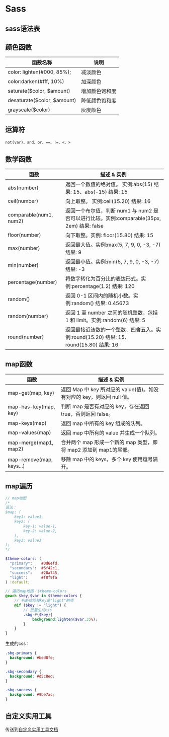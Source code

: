 # Sass

## sass语法表

## 颜色函数

| 函数名称                          | 说明      |
|-------------------------------|---------|
| color: lighten\(\#000, 85%\); | 减淡颜色    |
| color:darken\(\#fff, 10%\)    | 加深颜色    |
| saturate\($color, $amount\)   | 增加颜色饱和度 |
| desaturate\($color, $amount\) | 降低颜色饱和度 |
| grayscale\($color\)           | 灰度颜色    |

## 运算符

`not(var)、and、or、==、!=、<、>`

## 数学函数

| 函数                     | 描述 & 实例                                                            |
|------------------------|--------------------------------------------------------------------|
| abs(number)            | 返回一个数值的绝对值。    实例:abs(15) 结果: 15、abs(-15) 结果: 15                   |
| ceil(number)           | 向上取整。    实例:ceil(15.20) 结果: 16                                     |
| comparable(num1, num2) | 返回一个布尔值，判断 num1 与 num2 是否可以进行比较。实例:comparable(35px, 2em) 结果: false |
| floor(number)          | 向下取整。实例: floor(15.80) 结果: 15                                       |
| max(number)            | 返回最大值。实例:max(5, 7, 9, 0, -3, -7) 结果: 9                             |
| min(number)            | 返回最小值。实例:min(5, 7, 9, 0, -3, -7) 结果: -3                            |
| percentage(number)     | 将数字转化为百分比的表达形式。实例:percentage(1.2) 结果: 120                          |
| random()               | 返回 0-1 区间内的随机小数。实例:random() 结果: 0.45673                            |
| random(number)         | 返回 1 至 number 之间的随机整数，包括 1 和 limit。实例:random(6) 结果: 5              |
| round(number)          | 返回最接近该数的一个整数，四舍五入。实例:round(15.20) 结果: 15、round(15.80) 结果: 16       |

## map函数

| 函数                       | 描述 & 实例                                           |
|--------------------------|---------------------------------------------------|
| map-get(map, key)        | 返回 Map 中 key 所对应的 value(值)。如没有对应的 key，则返回 null 值。 |
| map-has-key(map, key)    | 判断 map 是否有对应的 key，存在返回 true，否则返回 false。           |
| map-keys(map)            | 返回 map 中所有的 key 组成的队列。                            |
| map-values(map)          | 返回 map 中所有的 value 并生成一个队列。                        |
| map-merge(map1, map2)    | 合并两个 map 形成一个新的 map 类型，即将 map2 添加到 map1的尾部。       |
| map-remove(map, keys...) | 移除 map 中的 keys，多个 key 使用逗号隔开。                     |

## map遍历

```scss
// map地图
/*
语法：
$map: (
    key1: value1,
    key2: (
        key-1: value-1,
        key-2: value-2,
    ),
    key3: value3
);
*/

$theme-colors: (
  "primary":    #0d6efd,
  "secondary":  #6f42c1,
  "success":    #28a745,
  "light":      #f8f9fa
) !default;

// 遍历map地图：$theme-colors
@each $key,$var in $theme-colors {
    // 判断排除掉key是"light"的项
    @if ($key != "light") {
        // 批量生成css
        .sbg-#{$key}{
            background:lighten($var,35%);
        }
    }
}
```

生成的css：

```css
.sbg-primary {
  background: #bed8fe;
}

.sbg-secondary {
  background: #d5c8ed;
}

.sbg-success {
  background: #9be7ac;
}
```

## 自定义实用工具

传送到[自定义实用工具文档](/bootstrap5/diy-utilities.md)
